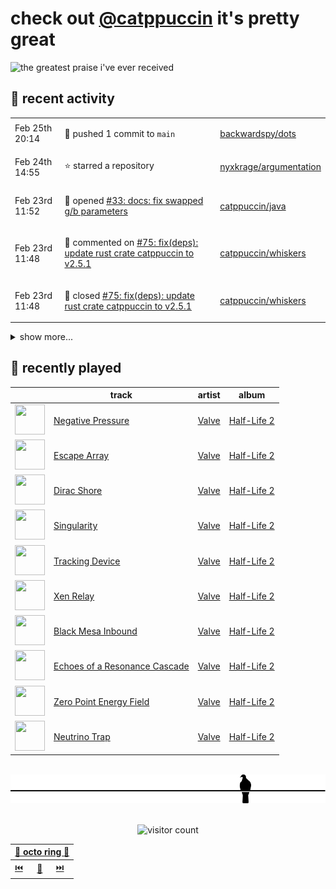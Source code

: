 # check out [@catppuccin](https://github.com/catppuccin) it's pretty great

![the greatest praise i've ever received](https://github.com/user-attachments/assets/ad888e4f-7a22-4eac-85a7-744eacd8eb46)

## 📅 recent activity

<!-- SCRIPT:REPLACE:GITHUB -->
<table>
<tbody>
<tr>
<td><span title='2025-02-25T20:14:38+00:00'>Feb 25th 20:14</span></td>
<td>

🚢 pushed 1 commit to `main`

</td>
<td>

[backwardspy/dots](https://github.com/backwardspy/dots)

</td>
</tr>
<tr>
<td><span title='2025-02-24T14:55:26+00:00'>Feb 24th 14:55</span></td>
<td>

⭐ starred a repository

</td>
<td>

[nyxkrage/argumentation](https://github.com/nyxkrage/argumentation)

</td>
</tr>
<tr>
<td><span title='2025-02-23T11:52:01+00:00'>Feb 23rd 11:52</span></td>
<td>

🚀 opened [#33: docs: fix swapped g/b parameters](https://github.com/catppuccin/java/pull/33)

</td>
<td>

[catppuccin/java](https://github.com/catppuccin/java)

</td>
</tr>
<tr>
<td><span title='2025-02-23T11:48:30+00:00'>Feb 23rd 11:48</span></td>
<td>

💬 commented on [#75: fix(deps): update rust crate catppuccin to v2.5.1](https://github.com/catppuccin/whiskers/pull/75)

</td>
<td>

[catppuccin/whiskers](https://github.com/catppuccin/whiskers)

</td>
</tr>
<tr>
<td><span title='2025-02-23T11:48:29+00:00'>Feb 23rd 11:48</span></td>
<td>

🎉 closed [#75: fix(deps): update rust crate catppuccin to v2.5.1](https://github.com/catppuccin/whiskers/pull/75)

</td>
<td>

[catppuccin/whiskers](https://github.com/catppuccin/whiskers)

</td>
</tr>
</tbody>
</table>

<details>
<summary>show more...</summary>
<table>
<tbody>
<tr>
<td><span title='2025-02-23T11:46:03+00:00'>Feb 23rd 11:46</span></td>
<td>

🚢 pushed 1 commit to `feat/ansi`

</td>
<td>

[catppuccin/whiskers](https://github.com/catppuccin/whiskers)

</td>
</tr>
<tr>
<td><span title='2025-02-23T11:43:14+00:00'>Feb 23rd 11:43</span></td>
<td>

🚢 pushed 1 commit to `main`

</td>
<td>

[catppuccin/rust](https://github.com/catppuccin/rust)

</td>
</tr>
<tr>
<td><span title='2025-02-23T11:43:13+00:00'>Feb 23rd 11:43</span></td>
<td>

🎉 closed [#46: chore: release v2.5.1](https://github.com/catppuccin/rust/pull/46)

</td>
<td>

[catppuccin/rust](https://github.com/catppuccin/rust)

</td>
</tr>
<tr>
<td><span title='2025-02-23T11:41:57+00:00'>Feb 23rd 11:41</span></td>
<td>

🚢 pushed 1 commit to `main`

</td>
<td>

[catppuccin/rust](https://github.com/catppuccin/rust)

</td>
</tr>
<tr>
<td><span title='2025-02-23T11:41:57+00:00'>Feb 23rd 11:41</span></td>
<td>

🎉 closed [#45: fix: use correct colours in ansi colour pairs](https://github.com/catppuccin/rust/pull/45)

</td>
<td>

[catppuccin/rust](https://github.com/catppuccin/rust)

</td>
</tr>
<tr>
<td><span title='2025-02-23T11:41:11+00:00'>Feb 23rd 11:41</span></td>
<td>

🚢 pushed 1 commit to `fix/ansi-color-pairs`

</td>
<td>

[catppuccin/rust](https://github.com/catppuccin/rust)

</td>
</tr>
<tr>
<td><span title='2025-02-23T11:37:07+00:00'>Feb 23rd 11:37</span></td>
<td>

🚢 pushed 1 commit to `fix/ansi-color-pairs`

</td>
<td>

[catppuccin/rust](https://github.com/catppuccin/rust)

</td>
</tr>
<tr>
<td><span title='2025-02-23T11:28:45+00:00'>Feb 23rd 11:28</span></td>
<td>

🚀 opened [#45: fix: use correct colours in ansi colour pairs](https://github.com/catppuccin/rust/pull/45)

</td>
<td>

[catppuccin/rust](https://github.com/catppuccin/rust)

</td>
</tr>
<tr>
<td><span title='2025-02-21T20:37:24+00:00'>Feb 21st 20:37</span></td>
<td>

🚢 pushed 1 commit to `main`

</td>
<td>

[catppuccin/.github](https://github.com/catppuccin/.github)

</td>
</tr>
<tr>
<td><span title='2025-02-21T20:37:23+00:00'>Feb 21st 20:37</span></td>
<td>

🎉 closed [#25: docs: add human interaction clause to CoC](https://github.com/catppuccin/.github/pull/25)

</td>
<td>

[catppuccin/.github](https://github.com/catppuccin/.github)

</td>
</tr>
<tr>
<td><span title='2025-02-21T19:55:36+00:00'>Feb 21st 19:55</span></td>
<td>

🚢 pushed 1 commit to `feat/ansi`

</td>
<td>

[catppuccin/whiskers](https://github.com/catppuccin/whiskers)

</td>
</tr>
<tr>
<td><span title='2025-02-21T18:19:09+00:00'>Feb 21st 18:19</span></td>
<td>

🚢 pushed 7 commits to `feat/ansi`

</td>
<td>

[catppuccin/whiskers](https://github.com/catppuccin/whiskers)

</td>
</tr>
<tr>
<td><span title='2025-02-21T18:17:09+00:00'>Feb 21st 18:17</span></td>
<td>

🚢 pushed 1 commit to `main`

</td>
<td>

[catppuccin/whiskers](https://github.com/catppuccin/whiskers)

</td>
</tr>
<tr>
<td><span title='2025-02-21T18:17:08+00:00'>Feb 21st 18:17</span></td>
<td>

🎉 closed [#56: fix(deps): update rust crate serde_json to v1.0.139](https://github.com/catppuccin/whiskers/pull/56)

</td>
<td>

[catppuccin/whiskers](https://github.com/catppuccin/whiskers)

</td>
</tr>
</tbody>
</table>
</details>
<!-- SCRIPT:REPLACE:GITHUB -->

## 🎵 recently played

<!-- SCRIPT:REPLACE:SPOTIFY -->
| | track | artist | album |
| - | - | - | - |
| <img src="https://i.scdn.co/image/ab67616d00004851d75eb6fcaabaf5e780ffc4db" width="48" height="48"> | [Negative Pressure](https://open.spotify.com/track/2s3AM28L84NPdj6NPOyhsF) | [Valve](https://open.spotify.com/artist/16qqOddo0ydmympG5G2oPQ) | [Half-Life 2](https://open.spotify.com/track/2s3AM28L84NPdj6NPOyhsF) |
| <img src="https://i.scdn.co/image/ab67616d00004851d75eb6fcaabaf5e780ffc4db" width="48" height="48"> | [Escape Array](https://open.spotify.com/track/45qRdgtLu5QnEcYuYm8qGd) | [Valve](https://open.spotify.com/artist/16qqOddo0ydmympG5G2oPQ) | [Half-Life 2](https://open.spotify.com/track/45qRdgtLu5QnEcYuYm8qGd) |
| <img src="https://i.scdn.co/image/ab67616d00004851d75eb6fcaabaf5e780ffc4db" width="48" height="48"> | [Dirac Shore](https://open.spotify.com/track/3p4msXtvuJ3WQlPcyCfgyQ) | [Valve](https://open.spotify.com/artist/16qqOddo0ydmympG5G2oPQ) | [Half-Life 2](https://open.spotify.com/track/3p4msXtvuJ3WQlPcyCfgyQ) |
| <img src="https://i.scdn.co/image/ab67616d00004851d75eb6fcaabaf5e780ffc4db" width="48" height="48"> | [Singularity](https://open.spotify.com/track/1fpsDjeRwQzQhhkvjhrhxi) | [Valve](https://open.spotify.com/artist/16qqOddo0ydmympG5G2oPQ) | [Half-Life 2](https://open.spotify.com/track/1fpsDjeRwQzQhhkvjhrhxi) |
| <img src="https://i.scdn.co/image/ab67616d00004851d75eb6fcaabaf5e780ffc4db" width="48" height="48"> | [Tracking Device](https://open.spotify.com/track/3norYALhZDbTzRfrWkvtR3) | [Valve](https://open.spotify.com/artist/16qqOddo0ydmympG5G2oPQ) | [Half-Life 2](https://open.spotify.com/track/3norYALhZDbTzRfrWkvtR3) |
| <img src="https://i.scdn.co/image/ab67616d00004851d75eb6fcaabaf5e780ffc4db" width="48" height="48"> | [Xen Relay](https://open.spotify.com/track/3JZGlkM17kUgN60OrcjMK9) | [Valve](https://open.spotify.com/artist/16qqOddo0ydmympG5G2oPQ) | [Half-Life 2](https://open.spotify.com/track/3JZGlkM17kUgN60OrcjMK9) |
| <img src="https://i.scdn.co/image/ab67616d00004851d75eb6fcaabaf5e780ffc4db" width="48" height="48"> | [Black Mesa Inbound](https://open.spotify.com/track/28CySeSp3RGo7HQlmgXaNC) | [Valve](https://open.spotify.com/artist/16qqOddo0ydmympG5G2oPQ) | [Half-Life 2](https://open.spotify.com/track/28CySeSp3RGo7HQlmgXaNC) |
| <img src="https://i.scdn.co/image/ab67616d00004851d75eb6fcaabaf5e780ffc4db" width="48" height="48"> | [Echoes of a Resonance Cascade](https://open.spotify.com/track/2XGSS595dFWkL95nNIcrgT) | [Valve](https://open.spotify.com/artist/16qqOddo0ydmympG5G2oPQ) | [Half-Life 2](https://open.spotify.com/track/2XGSS595dFWkL95nNIcrgT) |
| <img src="https://i.scdn.co/image/ab67616d00004851d75eb6fcaabaf5e780ffc4db" width="48" height="48"> | [Zero Point Energy Field](https://open.spotify.com/track/3XzUMhz8mFUce6CpuNOtHf) | [Valve](https://open.spotify.com/artist/16qqOddo0ydmympG5G2oPQ) | [Half-Life 2](https://open.spotify.com/track/3XzUMhz8mFUce6CpuNOtHf) |
| <img src="https://i.scdn.co/image/ab67616d00004851d75eb6fcaabaf5e780ffc4db" width="48" height="48"> | [Neutrino Trap](https://open.spotify.com/track/2QmkDCGzwYTvSK55hX17eb) | [Valve](https://open.spotify.com/artist/16qqOddo0ydmympG5G2oPQ) | [Half-Life 2](https://open.spotify.com/track/2QmkDCGzwYTvSK55hX17eb) |

<!-- SCRIPT:REPLACE:SPOTIFY -->

<br>

<div align="center">

<picture>
    <source media="(prefers-color-scheme: light)" srcset="assets/pigeon-light.svg">
    <source media="(prefers-color-scheme: dark)" srcset="assets/pigeon-dark.svg">
    <img alt="pigeon sitting on a wire" src="assets/pigeon-light.svg">
</picture>

<br>
<br>

![visitor count](https://profile-counter.glitch.me/backwardspy/count.svg)

<table>
    <thead>
        <th colspan="3"><a href="https://octo-ring.com">🐙 octo ring 🐙</a></th>
    </thead>
    <tbody>
        <td><a href="https://octo-ring.com/p/backwardspy/prev">⏮️</a></td>
        <td><a href="https://octo-ring.com/p/backwardspy/random">🔀</a></td>
        <td><a href="https://octo-ring.com/p/backwardspy/next">⏭️</a></td>
    </tbody>
</table>

</div>
